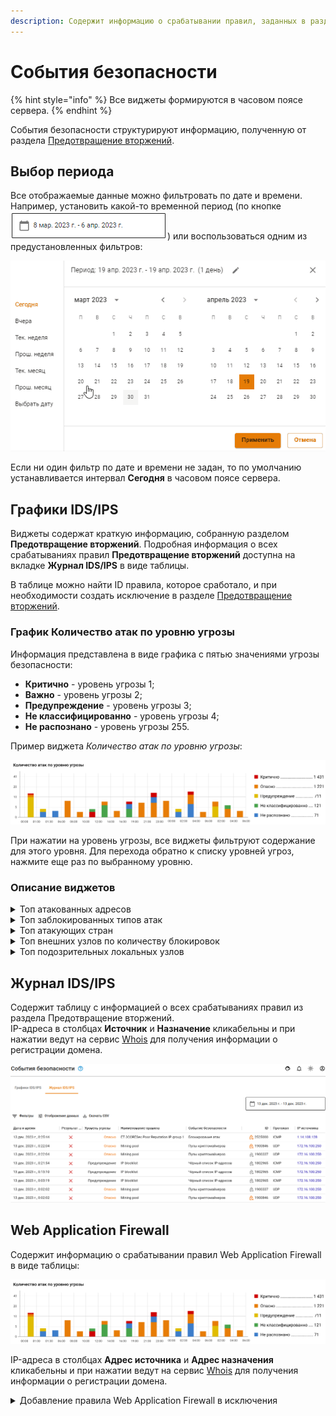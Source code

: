 ```yaml
---
description: Содержит информацию о срабатывании правил, заданных в разделе Предотвращение вторжений.
---
```


# События безопасности

{% hint style="info" %}
Все виджеты формируются в часовом поясе сервера.
{% endhint %}

События безопасности структурируют информацию, полученную от раздела [Предотвращение вторжений](../access-rules/ips/README.md).

## Выбор периода

Все отображаемые данные можно фильтровать по дате и времени. Например, установить какой-то временной период (по кнопке ![](../../.gitbook/assets/security-events.png)) или воспользоваться одним из предустановленных фильтров:

![](../../.gitbook/assets/security-events.gif)

Если ни один фильтр по дате и времени не задан, то по умолчанию устанавливается интервал **Сегодня** в часовом поясе сервера.

## Графики IDS/IPS

Виджеты содержат краткую информацию, собранную разделом **Предотвращение вторжений**. Подробная информация о всех срабатываниях правил **Предотвращение вторжений** доступна на вкладке **Журнал IDS/IPS** в виде таблицы.  

В таблице можно найти ID правила, которое сработало, и при необходимости создать исключение в разделе [Предотвращение вторжений](../access-rules/ips/README.md).

### График Количество атак по уровню угрозы

Информация представлена в виде графика с пятью значениями угрозы безопасности:
* **Критично** - уровень угрозы 1;
* **Важно** - уровень угрозы 2;
* **Предупреждение** - уровень угрозы 3;
* **Не классифицированно** - уровень угрозы 4;
* **Не распознано** - уровень угрозы 255.

Пример виджета *Количество атак по уровню угрозы*:

![](../../.gitbook/assets/security-events1.png)

При нажатии на уровень угрозы, все виджеты фильтруют содержание для этого уровня. Для перехода обратно к списку уровней угроз, нажмите еще раз по выбранному уровню.

### Описание виджетов

<details>

<summary>Топ атакованных адресов</summary>

В топ атакованных попадают как внешние, так и внутренние адреса. Один из примеров, когда атакованный адрес является внешним, - работа трояна изнутри защищаемой сети.

</details>

<details>

<summary>Топ заблокированных типов атак</summary>

Виджет подсчитывает статистику типов атак (например, типы атак *Чёрный список IP-адресов* или *Попытки получения привилегий администратора*, объединяющие в себе группу нескольких правил) по количеству срабатываний с данным типом атаки. \
Тип атаки указан в столбце *Событие безопасности* в таблице внизу раздела.

</details>

<details>

<summary>Топ атакующих стран</summary>

Топ атакующих стран строится по IP-адресам, полученным при срабатывании правил в разделе *Предотвращение вторжений*. Если IP-адрес не геокодируется в наименование страны, такой адрес не отображается в виджете. \
По этой причине локальные IP-адреса не отображаются в виджете.

</details>

<details>

<summary>Топ внешних узлов по количеству блокировок</summary>

Представляет собой круговую диаграмму с внешними адресами и количеством блокировок по ним.

</details>

<details>

<summary>Топ подозрительных локальных узлов</summary>

В топ попадают как авторизованные пользователи так и не авторизованные пользователи, запросы которых блокировались.

</details>

## Журнал IDS/IPS

Содержит таблицу с информацией о всех срабатываниях правил из раздела Предотвращение вторжений. \
IP-адреса в столбцах **Источник** и **Назначение** кликабельны и при нажатии ведут на сервис [Whois](https://www.nic.ru/whois/?searchWord) для получения информации о регистрации домена.

![](../../.gitbook/assets/security-events3.png)

## Web Application Firewall

Содержит информацию о срабатывании правил Web Application Firewall в виде таблицы:

![](../../.gitbook/assets/security-events2.png)

IP-адреса в столбцах **Адрес источника** и **Адрес назначения** кликабельны и при нажатии ведут на сервис [Whois](https://www.nic.ru/whois/?searchWord) для получения информации о регистрации домена.

<details>

<summary>Добавление правила Web Application Firewall в исключения</summary>

Чтобы добавить сработавшее правило WAF в исключения, выполните действия:

1\. Перейдите в раздел **Управление сервером -> Терминал**.

2\. В терминале перейдите в директорию `/var/opt/ideco/reverse-backend`, введя команду `/var/opt/ideco/reverse-backend`:

![](../../.gitbook/assets/waf.png)

Если такой директории нет, создайте ее, выполнив команды:

```
mkdir /var/opt/ideco/reverse-backend
chown ideco-reverse-backend:ideco-reverse-backend /var/opt/ideco/reverse-backend
```

3\. Проверьте наличие в директории `/var/opt/ideco/reverse-backend` файла `custom-waf.conf`. Для этого введите команду: `ls /var/opt/ideco/reverse-backend`. Если файл есть, он отобразится в выводе терминала:

![](../../.gitbook/assets/waf3.png)

Если файла нет, создайте его командами:

```
touch /var/opt/ideco/reverse-backend/custom-waf.conf
chown ideco-reverse-backend:ideco-reverse-backend /var/opt/ideco/reverse-backend/custom-waf.conf
```

3\. Откройте файл `custom-waf.conf` в режиме редактирования, введя команду `nano custom-waf.conf`.

4\. В открывшемся файле введите `SecRuleRemoveById 930 130 949 110`, где `930 130` и `949 110` - ID сработавших правил WAF:

![](../../.gitbook/assets/waf1.png)

5\. Сохраните файл, нажав **Ctrl + X**, а затем нажмите **Enter**.

6\. Введите команду `sync --file-system /var/opt/ideco/reverse-backend/custom-waf.conf`, чтобы данные записались на диск.

7\. Перезапустите службу, введя в терминале команду `systemctl restart ideco-reverse-backend.service`.

8\. Введите в терминале команду `cat /run/ideco-reverse-backend/conf.d/modsec/main.conf`:

![](../../.gitbook/assets/waf2.png)

Внесенные в файл `custom-waf.conf` исключения из правил WAF сохранятся при обновлении сервера Ideco UTM. Создавать директорию и файл необходимо только один раз, новые исключения следует просто в него добавлять.

</details>